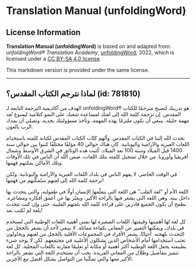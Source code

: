 # Translation Manual (unfoldingWord)

## License Information

**Translation Manual (unfoldingWord)** is based on and adapted from: _unfoldingWord® Translation Academy_, [unfoldingWord](https://unfoldingword.org/utw), 2022, which is licensed under a [CC BY-SA 4.0 license](https://creativecommons.org/licenses/by-sa/4.0/legalcode.en).

This markdown version is provided under the same license.



--------------------------------

## لماذا نترجم الكتاب المقدس؟ (id: 781810)

الهدف من أكاديمية الترجمة التابعة لـ unfoldingWord® هو تدريبك لتصبح مترجمًا للكتاب المقدس. إن ترجمة كلمة الله إلى لغتك لمساعدة شعبك على النمو كتلاميذ ليسوع تُعد مهمة جليلة. ينبغي أن تكون ملتزمًا بهذه المهمة، وتأخذ مسؤوليتك بجدية، وتصلي أن يمدك الرب بالعون.

تحدث الله إلينا في الكتاب المقدس. وألهم كتّاب الكتاب المقدس لكتابة كلمته باستخدام اللغات العبرية والآرامية واليونانية. كان هناك حوالي 40 مؤلفًا مختلفًا كتبوا بين حوالي سنة 1400 قبل الميلاد وسنة 100 بعد الميلاد. كُتبت هذه الوثائق في الشرق الأوسط وشمال أفريقيا وأوروبا. من خلال تسجيل كلمته بتلك اللغات، ضمن الله أن الناس في تلك الأوقات وتلك الأماكن يمكنهم فهمها.

في الوقت الحاضر، لا يفهم الناس في بلدك اللغات العبرية والآرامية واليونانية. ولكن ترجمة كلمة الله إلى لغتهم ستُمكِّنهم من فهمها!

اللغة الأم أو "لغة القلب" هي اللغة التي يتعلّمها الإنسان أولًا في طفولته، والتي يتحدث بها داخل بيته. وهي اللغة التي يشعر فيها بالراحة الأكبر، ويعبّر بها عن أعمق أفكاره ومشاعره. نطمح أن يكون الجميع قادرين على قراءة كلمة الله بلغتهم القلبية، حتى وإن كنت تتحدث بلغة لم تُكتب بعد!

كل لغة لها أهميتها وقيمتها. اللغات الصغيرة لها نفس أهمية اللغات الوطنية التي تُستخدم في بلدك، ويمكنها التعبير عن المعاني بكفاءة مماثلة. لا ينبغي لأحد أن يشعر بالخجل من التحدث بلهجته. أحيانًا، يشعر الأفراد في المجموعات الأقلية بالخجل من لغتهم ويحاولون تجنب استخدامها أمام الأشخاص الذين يشكلون الأغلبية في مجتمعهم. لكن لا يوجد شيء بطبيعته يجعل اللغة الوطنية أكثر أهمية أو مكانة أو تعليمًا مقارنة باللغات المحلية. كل لغة تتميز بتفاصيل وظلال من المعاني الفريدة. يجب أن نستخدم اللغة التي نشعر بالراحة الأكبر معها والتي تمكّننا من التواصل بشكل أفضل مع الآخرين.


